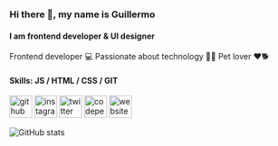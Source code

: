 ### Hi there 👋, my name is Guillermo 
#### I am frontend developer & UI designer
Frontend developer 💻
Passionate about technology 💙💾
Pet lover ❤️🐕

#### Skills: JS / HTML / CSS / GIT


[<img src='https://cdn.jsdelivr.net/npm/simple-icons@3.0.1/icons/github.svg' alt='github' height='40'>](https://github.com/MemoBrown)  [<img src='https://cdn.jsdelivr.net/npm/simple-icons@3.0.1/icons/instagram.svg' alt='instagram' height='40'>](https://www.instagram.com/memobrown_/)  [<img src='https://cdn.jsdelivr.net/npm/simple-icons@3.0.1/icons/twitter.svg' alt='twitter' height='40'>](https://twitter.com/MemoBrown_)  [<img src='https://cdn.jsdelivr.net/npm/simple-icons@3.0.1/icons/codepen.svg' alt='codepen' height='40'>](https://codepen.io/MemoBrown)  [<img src='https://cdn.jsdelivr.net/npm/simple-icons@3.0.1/icons/icloud.svg' alt='website' height='40'>](https://memobown.com)  

![GitHub stats](https://github-readme-stats.vercel.app/api?username=MemoBrown&show_icons=true)  
